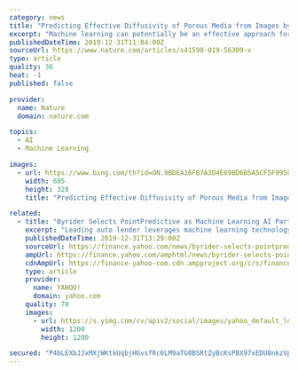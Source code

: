 ```yaml
---
category: news
title: "Predicting Effective Diffusivity of Porous Media from Images by Deep Learning"
excerpt: "Machine learning can potentially be an effective approach for tackling the above challenge. Deep neural networks have demonstrated good predictive power when their input and output have important correlation with each other. Furthermore, image-based learning has been shown to be able to extract important physical features from images 8,9."
publishedDateTime: 2019-12-31T11:04:00Z
sourceUrl: https://www.nature.com/articles/s41598-019-56309-x
type: article
quality: 36
heat: -1
published: false

provider:
  name: Nature
  domain: nature.com

topics:
  - AI
  - Machine Learning

images:
  - url: https://www.bing.com/th?id=ON.9BDEA16FB7A3D4E69BD6B5A5CF5F995C
    width: 685
    height: 328
    title: "Predicting Effective Diffusivity of Porous Media from Images by Deep Learning"

related:
  - title: "Byrider Selects PointPredictive as Machine Learning AI Partner to Prevent Fraud"
    excerpt: "Leading auto lender leverages machine learning technology scoring from PointPredictive to better pinpoint risk and to improve the consumer experience at their car dealerships PointPredictive Inc., the San Diego-based machine learning company, announced today that Byrider has selected the company’s risk scoring solutions to help them better ..."
    publishedDateTime: 2019-12-31T13:29:00Z
    sourceUrl: https://finance.yahoo.com/news/byrider-selects-pointpredictive-machine-learning-120000846.html
    ampUrl: https://finance.yahoo.com/amphtml/news/byrider-selects-pointpredictive-machine-learning-120000846.html
    cdnAmpUrl: https://finance-yahoo-com.cdn.ampproject.org/c/s/finance.yahoo.com/amphtml/news/byrider-selects-pointpredictive-machine-learning-120000846.html
    type: article
    provider:
      name: YAHOO!
      domain: yahoo.com
    quality: 70
    images:
      - url: https://s.yimg.com/cv/apiv2/social/images/yahoo_default_logo-1200x1200.png
        width: 1200
        height: 1200

secured: "P4bLEXbJJxMXjWKtkUqbjHGvsfRc6LM9aTG0BSRtZyBcKsPBX97xEDU8nkzVpFAOWFJMm7D6wDtkXw4+gx3S6X81fplXwVDuAdLUxNxT+FyILrwQK0/CEZEnhNwkR0rZn8QwYZQ9H40zPiHb1bEgh5ihiB/5xyaDjJ10L2w5JlmihehQTpMxatuwXcxX3LmdOOgLlVDFd1nhbmQCvWebhoNKfpW4X0lTgC51Yy9P76NAxoaMh9TtrDgN5QEAoYCLEMHQy1a4o0JpZ8ZgOCJKpA==;sH+fQAyuLlfh+41NyLMxFA=="
---
```


